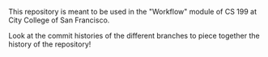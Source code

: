 This repository is meant to be used in the "Workflow" module of CS 199 at City College of San Francisco.

Look at the commit histories of the different branches to piece together the history of the repository!
